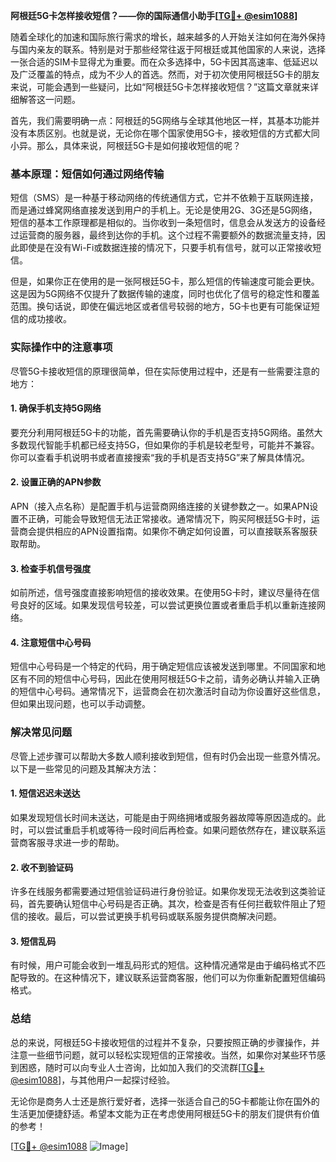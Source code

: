 **阿根廷5G卡怎样接收短信？——你的国际通信小助手[[TG💪+ @esim1088](https://t.me/s/esim1088)]**

随着全球化的加速和国际旅行需求的增长，越来越多的人开始关注如何在海外保持与国内亲友的联系。特别是对于那些经常往返于阿根廷或其他国家的人来说，选择一张合适的SIM卡显得尤为重要。而在众多选择中，5G卡因其高速率、低延迟以及广泛覆盖的特点，成为不少人的首选。然而，对于初次使用阿根廷5G卡的朋友来说，可能会遇到一些疑问，比如“阿根廷5G卡怎样接收短信？”这篇文章就来详细解答这一问题。

首先，我们需要明确一点：阿根廷的5G网络与全球其他地区一样，其基本功能并没有本质区别。也就是说，无论你在哪个国家使用5G卡，接收短信的方式都大同小异。那么，具体来说，阿根廷5G卡是如何接收短信的呢？

### 基本原理：短信如何通过网络传输

短信（SMS）是一种基于移动网络的传统通信方式，它并不依赖于互联网连接，而是通过蜂窝网络直接发送到用户的手机上。无论是使用2G、3G还是5G网络，短信的基本工作原理都是相似的。当你收到一条短信时，信息会从发送方的设备经过运营商的服务器，最终到达你的手机。这个过程不需要额外的数据流量支持，因此即使是在没有Wi-Fi或数据连接的情况下，只要手机有信号，就可以正常接收短信。

但是，如果你正在使用的是一张阿根廷5G卡，那么短信的传输速度可能会更快。这是因为5G网络不仅提升了数据传输的速度，同时也优化了信号的稳定性和覆盖范围。换句话说，即使在偏远地区或者信号较弱的地方，5G卡也更有可能保证短信的成功接收。

### 实际操作中的注意事项

尽管5G卡接收短信的原理很简单，但在实际使用过程中，还是有一些需要注意的地方：

#### 1. 确保手机支持5G网络
要充分利用阿根廷5G卡的功能，首先需要确认你的手机是否支持5G网络。虽然大多数现代智能手机都已经支持5G，但如果你的手机是较老型号，可能并不兼容。你可以查看手机说明书或者直接搜索“我的手机是否支持5G”来了解具体情况。

#### 2. 设置正确的APN参数
APN（接入点名称）是配置手机与运营商网络连接的关键参数之一。如果APN设置不正确，可能会导致短信无法正常接收。通常情况下，购买阿根廷5G卡时，运营商会提供相应的APN设置指南。如果你不确定如何设置，可以直接联系客服获取帮助。

#### 3. 检查手机信号强度
如前所述，信号强度直接影响短信的接收效果。在使用5G卡时，建议尽量待在信号良好的区域。如果发现信号较差，可以尝试更换位置或者重启手机以重新连接网络。

#### 4. 注意短信中心号码
短信中心号码是一个特定的代码，用于确定短信应该被发送到哪里。不同国家和地区有不同的短信中心号码，因此在使用阿根廷5G卡之前，请务必确认并输入正确的短信中心号码。通常情况下，运营商会在初次激活时自动为你设置好这些信息，但如果出现问题，也可以手动调整。

### 解决常见问题

尽管上述步骤可以帮助大多数人顺利接收到短信，但有时仍会出现一些意外情况。以下是一些常见的问题及其解决方法：

#### 1. 短信迟迟未送达
如果发现短信长时间未送达，可能是由于网络拥堵或服务器故障等原因造成的。此时，可以尝试重启手机或等待一段时间后再检查。如果问题依然存在，建议联系运营商客服寻求进一步的帮助。

#### 2. 收不到验证码
许多在线服务都需要通过短信验证码进行身份验证。如果你发现无法收到这类验证码，首先要确认短信中心号码是否正确。其次，检查是否有任何拦截软件阻止了短信的接收。最后，可以尝试更换手机号码或联系服务提供商解决问题。

#### 3. 短信乱码
有时候，用户可能会收到一堆乱码形式的短信。这种情况通常是由于编码格式不匹配导致的。在这种情况下，建议联系运营商客服，他们可以为你重新配置短信编码格式。

### 总结

总的来说，阿根廷5G卡接收短信的过程并不复杂，只要按照正确的步骤操作，并注意一些细节问题，就可以轻松实现短信的正常接收。当然，如果你对某些环节感到困惑，随时可以向专业人士咨询，比如加入我们的交流群[[TG💪+ @esim1088](https://t.me/s/esim1088)]，与其他用户一起探讨经验。

无论你是商务人士还是旅行爱好者，选择一张适合自己的5G卡都能让你在国外的生活更加便捷舒适。希望本文能为正在考虑使用阿根廷5G卡的朋友们提供有价值的参考！

[[TG💪+ @esim1088](https://t.me/s/esim1088) ![Image](https://i.postimg.cc/4NQfJmqS/Snipaste-2025-05-13-00-14-12.png)]